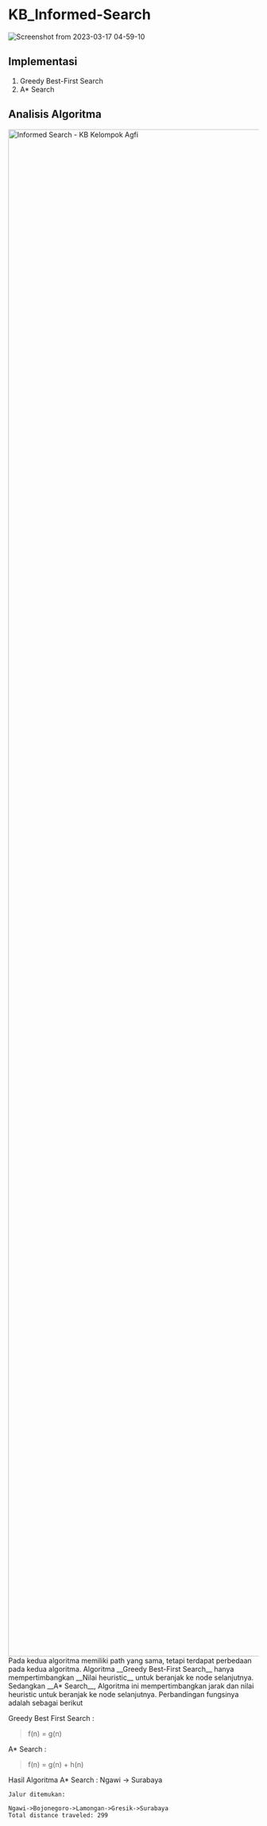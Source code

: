 # KB_Informed-Search

![Screenshot from 2023-03-17 04-59-10](https://user-images.githubusercontent.com/92865110/225761813-a15b0b44-35f3-4bb6-89e8-db61659ba34a.png)

## Implementasi
1. Greedy Best\-First Search
2. A\* Search

## Analisis Algoritma
<img width="3072" alt="Informed Search - KB Kelompok Agfi" src="https://user-images.githubusercontent.com/92865110/225768657-8e56bfe2-5d6f-4d52-a00a-8e1f6ecc5c47.png">
Pada kedua algoritma memiliki path yang sama, tetapi terdapat perbedaan pada kedua algoritma. Algoritma __Greedy Best-First Search__ hanya mempertimbangkan __Nilai heuristic__ untuk beranjak ke node selanjutnya. Sedangkan __A* Search__, Algoritma ini mempertimbangkan jarak dan nilai heuristic untuk beranjak ke node selanjutnya. Perbandingan fungsinya adalah sebagai berikut

Greedy Best First Search :
> f(n) = g(n)

A\* Search :
> f(n) = g(n) + h(n)

Hasil Algoritma A* Search :
Ngawi -> Surabaya
```
Jalur ditemukan:

Ngawi->Bojonegoro->Lamongan->Gresik->Surabaya
Total distance traveled: 299
```
